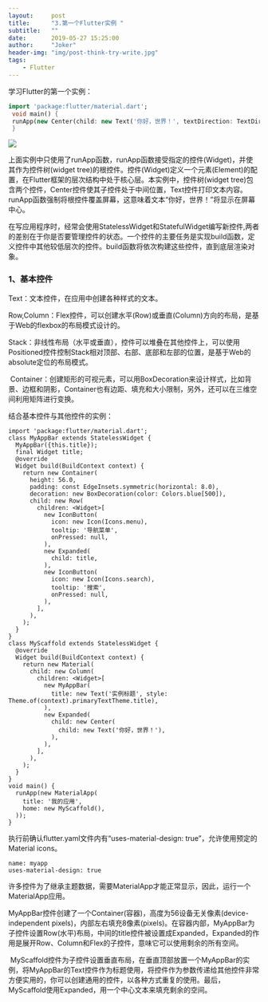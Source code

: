 ```yaml
---
layout:     post
title:      "3.第一个Flutter实例 "
subtitle:   ""
date:       2019-05-27 15:25:00
author:     "Joker"
header-img: "img/post-think-try-write.jpg"
tags:
    - Flutter
---
```




学习Flutter的第一个实例：

```dart
import 'package:flutter/material.dart';
 void main() {
 runApp(new Center(child: new Text('你好，世界！', textDirection: TextDirection.ltr)));
 }
```

![](https://img-blog.csdn.net/20161024190205364)



上面实例中只使用了runApp函数，runApp函数接受指定的控件(Widget)，并使其作为控件树(widget tree)的根控件。控件(Widget)定义一个元素(Element)的配置，在Flutter框架的层次结构中处于核心层。本实例中，控件树(widget tree)包含两个控件，Center控件使其子控件处于中间位置，Text控件打印文本内容。runApp函数强制将根控件覆盖屏幕，这意味着文本“你好，世界！”将显示在屏幕中心。

在写应用程序时，经常会使用StatelessWidget和StatefulWidget编写新控件,两者的差别在于你是否要管理控件的状态。一个控件的主要任务是实现build函数，定义控件中其他较低层次的控件。build函数将依次构建这些控件，直到底层渲染对象。



### 1、基本控件

Text：文本控件，在应用中创建各种样式的文本。

Row,Column：Flex控件，可以创建水平(Row)或垂直(Column)方向的布局，是基于Web的flexbox的布局模式设计的。

Stack：非线性布局（水平或垂直），控件可以堆叠在其他控件上，可以使用Positioned控件控制Stack相对顶部、右部、底部和左部的位置，是基于Web的absolute定位的布局模式。

 Container：创建矩形的可视元素，可以用BoxDecoration来设计样式，比如背景、边框和阴影，Container也有边距、填充和大小限制，另外，还可以在三维空间利用矩阵进行变换。



结合基本控件与其他控件的实例：

```
import 'package:flutter/material.dart';
class MyAppBar extends StatelessWidget {
  MyAppBar({this.title});
  final Widget title;
  @override
  Widget build(BuildContext context) {
    return new Container(
      height: 56.0,
      padding: const EdgeInsets.symmetric(horizontal: 8.0),
      decoration: new BoxDecoration(color: Colors.blue[500]),
      child: new Row(
        children: <Widget>[
          new IconButton(
            icon: new Icon(Icons.menu),
            tooltip: '导航菜单',
            onPressed: null,
          ),
          new Expanded(
            child: title,
          ),
          new IconButton(
            icon: new Icon(Icons.search),
            tooltip: '搜索',
            onPressed: null,
          ),
        ],
      ),
    );
  }
}
class MyScaffold extends StatelessWidget {
  @override
  Widget build(BuildContext context) {
    return new Material(
      child: new Column(
        children: <Widget>[
          new MyAppBar(
            title: new Text('实例标题', style: Theme.of(context).primaryTextTheme.title),
          ),
          new Expanded(
            child: new Center(
              child: new Text('你好，世界！'),
            ),
          ),
        ],
      ),
    );
  }
}
void main() {
  runApp(new MaterialApp(
    title: '我的应用',
    home: new MyScaffold(),
  ));
}

```

执行前确认flutter.yaml文件内有“uses-material-design: true”，允许使用预定的Material icons。

```
name: myapp
uses-material-design: true
```

许多控件为了继承主题数据，需要MaterialApp才能正常显示，因此，运行一个MaterialApp应用。

MyAppBar控件创建了一个Container(容器)，高度为56设备无关像素(device-independent pixels)，内部左右填充8像素(pixels)。在容器内部，MyAppBar为子控件设置Row(水平)布局，中间的title控件被设置成Expanded，Expanded的作用是展开Row、Column和Flex的子控件，意味它可以使用剩余的所有空间。

 MyScaffold控件为子控件设置垂直布局，在垂直顶部放置一个MyAppBar的实例，将MyAppBar的Text控件作为标题使用，将控件作为参数传递给其他控件非常方便实用的，你可以创建通用的控件，以各种方式重复的使用。最后，MyScaffold使用Expanded，用一个中心文本来填充剩余的空间。














































